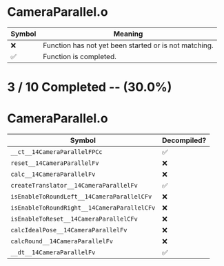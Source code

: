 # CameraParallel.o
| Symbol | Meaning 
| ------------- | ------------- 
| :x: | Function has not yet been started or is not matching. 
| :white_check_mark: | Function is completed. 


# 3 / 10 Completed -- (30.0%)
# CameraParallel.o
| Symbol | Decompiled? |
| ------------- | ------------- |
| `__ct__14CameraParallelFPCc` | :white_check_mark: |
| `reset__14CameraParallelFv` | :x: |
| `calc__14CameraParallelFv` | :x: |
| `createTranslator__14CameraParallelFv` | :white_check_mark: |
| `isEnableToRoundLeft__14CameraParallelCFv` | :x: |
| `isEnableToRoundRight__14CameraParallelCFv` | :x: |
| `isEnableToReset__14CameraParallelCFv` | :x: |
| `calcIdealPose__14CameraParallelFv` | :x: |
| `calcRound__14CameraParallelFv` | :x: |
| `__dt__14CameraParallelFv` | :white_check_mark: |
